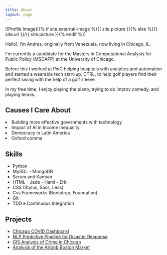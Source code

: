 ```yaml
---
title: About
layout: page
---
```

![Profile Image]({% if site.external-image %}{{ site.picture }}{% else %}{{ site.url }}/{{ site.picture }}{% endif %})

<p>
Hello!, I’m Andres, originally from Venezuela, now living in Chicago, IL. 

I'm currently a candidate for the Masters in Computational Analysis for Public Policy (MSCAPP) at the University of Chicago. 

Before this I worked at PwC helping hospitals with analytics and automation and started a wearable tech start-up, CTRL, to help golf players find their perfect swing with the help of a golf sleeve.

In my free time, I enjoy playing the piano, trying to do improv comedy, and playing tennis.
</p>

<h2>Causes I Care About</h2>
	<li>Building more effective governments with technology</li>
	<li>Impact of AI in Income Inequality</li>
	<li>Democracy in Latin America</li>
	<li>Oxford comma</li>

<h2>Skills</h2>

<ul class="skill-list">
	<li>Python</li>
	<li>MySQL - MongoDB</li>
	<li>Scrum and Kanban</li>
	<li>HTML - Jade - Haml - Erb</li>
	<li>CSS (Stylus, Sass, Less)</li>
	<li>Css Frameworks (Bootstrap, Foundation)</li>
	<li>Git</li>
	<li>TDD e Continuous Integration</li>
</ul>

<h2>Projects</h2>

<ul>
	<li><a href="https://github.com/acrucetta/chicago_COVID_app"> Chicago COVID Dashboard</a></li>
	<li><a href="https://github.com/acrucetta/disaster_response_pipeline">NLP Predictive Pipeline for Disaster Response</a></li>
	<li><a href="https://github.com/acrucetta/adverse_childhood_exp_chicago">GIS Analysis of Crime in Chicago</a></li>
	<li><a href="https://github.com/acrucetta/airbnb_boston">Analysis of the Airbnb Boston Market</a></li>	
</ul>
